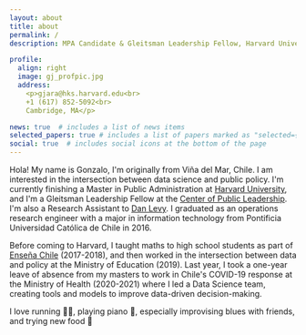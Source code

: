 ```yaml
---
layout: about
title: about
permalink: /
description: MPA Candidate & Gleitsman Leadership Fellow, Harvard University

profile:
  align: right
  image: gj_profpic.jpg
  address: 
    <p>gjara@hks.harvard.edu<br>
    +1 (617) 852-5092<br>
    Cambridge, MA</p>

news: true  # includes a list of news items
selected_papers: true # includes a list of papers marked as "selected={true}"
social: true  # includes social icons at the bottom of the page
---
```


Hola! My name is Gonzalo, I'm originally from Viña del Mar, Chile. I am interested in the intersection between data science and public policy. I'm currently finishing a Master in Public Administration at [Harvard University](https://hks.harvard.edu), and I'm a Gleitsman Leadership Fellow at the [Center of Public Leadership](https://cpl.hks.harvard.edu). I'm also a Research Assistant to [Dan Levy](https://www.hks.harvard.edu/faculty/dan-levy). I graduated as an operations research engineer with a major in information technology from Pontificia Universidad Católica de Chile in 2016.

Before coming to Harvard, I taught maths to high school students as part of [Enseña Chile](https://ensenachile.cl) (2017-2018), and then worked in the intersection between data and policy at the Ministry of Education (2019). Last year, I took a one-year leave of absence from my masters to work in Chile's COVID-19 response at the Ministry of Health (2020-2021) where I led a Data Science team, creating tools and models to improve data-driven decision-making.

I love running :running_man:, playing piano :musical_keyboard:, especially improvising blues with friends, and trying new food :ramen: 
